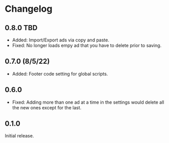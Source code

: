 # Changelog

## 0.8.0 TBD
* Added: Import/Export ads via copy and paste.
* Fixed: No longer loads empy ad that you have to delete prior to saving.

## 0.7.0 (8/5/22)
* Added: Footer code setting for global scripts.

## 0.6.0
* Fixed: Adding more than one ad at a time in the settings would delete all the new ones except for the last.

## 0.1.0
Initial release.
